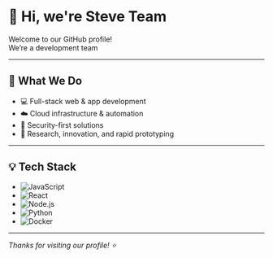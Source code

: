 # 👋 Hi, we're Steve Team

Welcome to our GitHub profile!  
We’re a development team

---

## 🚀 What We Do

* 💻 Full-stack web & app development  
* ☁️ Cloud infrastructure & automation  
* 🔐 Security-first solutions  
* 🧪 Research, innovation, and rapid prototyping

---

## 💡 Tech Stack

* ![JavaScript](https://img.shields.io/badge/-JavaScript-black?style=flat-square&logo=javascript)
* ![React](https://img.shields.io/badge/-React-black?style=flat-square&logo=react)
* ![Node.js](https://img.shields.io/badge/-Node.js-black?style=flat-square&logo=node.js)
* ![Python](https://img.shields.io/badge/-Python-black?style=flat-square&logo=python)
* ![Docker](https://img.shields.io/badge/-Docker-black?style=flat-square&logo=docker)

---

*Thanks for visiting our profile! ⭐️*  
